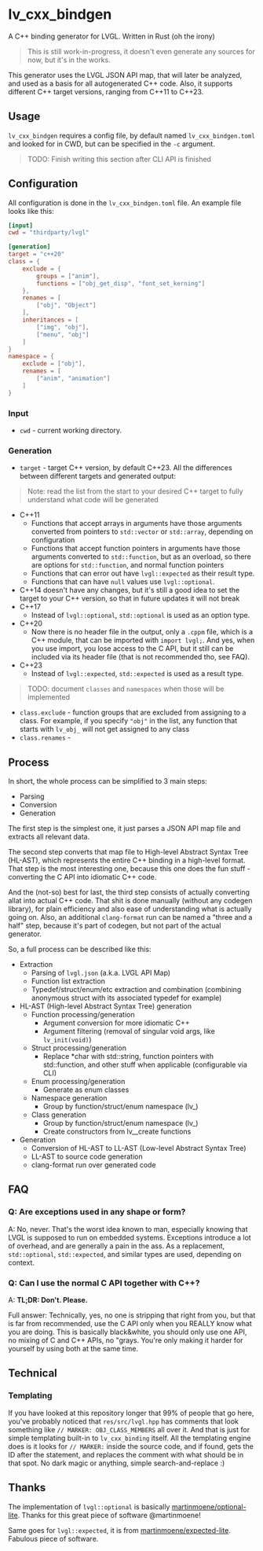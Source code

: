 # lv_cxx_bindgen
A C++ binding generator for LVGL. Written in Rust (oh the irony)

> This is still work-in-progress, it doesn't even generate any sources for
> now, but it's in the works.

This generator uses the LVGL JSON API map, that will later be analyzed, and used as
a basis for all autogenerated C++ code. Also, it supports different C++ target
versions, ranging from C++11 to C++23. 

## Usage

`lv_cxx_bindgen` requires a config file, by default named `lv_cxx_bindgen.toml` and
looked for in CWD, but can be specified in the `-c` argument.

> TODO: Finish writing this section after CLI API is finished

## Configuration

All configuration is done in the `lv_cxx_bindgen.toml` file. An example file
looks like this:

```toml
[input]
cwd = "thirdparty/lvgl"

[generation]
target = "c++20"
class = {
    exclude = {
        groups = ["anim"],
        functions = ["obj_get_disp", "font_set_kerning"]
    },
    renames = [
        ["obj", "Object"]
    ],
    inheritances = [
        ["img", "obj"],
        ["menu", "obj"]
    ]
}
namespace = {
    exclude = ["obj"],
    renames = [
        ["anim", "animation"]
    ]
}
```

### Input

- `cwd` - current working directory.

### Generation

- `target` - target C++ version, by default C++23. All the differences between different
targets and generated output:

> Note: read the list from the start to your desired C++ target to fully understand what
> code will be generated

- C++11
    - Functions that accept arrays in arguments have those arguments converted from pointers
    to `std::vector` or `std::array`, depending on configuration
    - Functions that accept function pointers in arguments have those arguments converted
    to `std::function`, but as an overload, so there are options for `std::function`, and
    normal function pointers
    - Functions that can error out have `lvgl::expected` as their result type.
    - Functions that can have `null` values use `lvgl::optional`.
- C++14 doesn't have any changes, but it's still a good idea to set the target to your
C++ version, so that in future updates it will not break
- C++17
    - Instead of `lvgl::optional`, `std::optional` is used as an option type.
- C++20
    - Now there is no header file in the output, only a `.cppm` file, which is a C++
    module, that can be imported with `import lvgl;`. And yes, when you use import,
    you lose access to the C API, but it still can be included via its header file
    (that is not recommended tho, see FAQ).
- C++23
    - Instead of `lvgl::expected`, `std::expected` is used as a result type.

> TODO: document `classes` and `namespaces` when those will be implemented

- `class.exclude` - function groups that are excluded from assigning to a class.
For example, if you specify `"obj"` in the list, any function that starts with
`lv_obj_` will not get assigned to any class
- `class.renames` - 

## Process

In short, the whole process can be simplified to 3 main steps:

- Parsing
- Conversion 
- Generation

The first step is the simplest one, it just parses a JSON API map file and extracts
all relevant data.

The second step converts that map file to High-level Abstract Syntax Tree (HL-AST),
which represents the entire C++ binding in a high-level format. That step is the
most interesting one, because this one does the fun stuff - converting
the C API into idiomatic C++ code.

And the (not-so) best for last, the third step consists of actually converting allat
into actual C++ code. That shit is done manually (without any codegen library), for
plain efficiency and also ease of understanding what is actually going on. Also, an
additional `clang-format` run can be named a "three and a half" step, because it's
part of codegen, but not part of the actual generator.

So, a full process can be described like this:

- Extraction
    - Parsing of `lvgl.json` (a.k.a. LVGL API Map)
    - Function list extraction
    - Typedef/struct/enum/etc extraction and combination (combining anonymous struct
    with its associated typedef for example)
- HL-AST (High-level Abstract Syntax Tree) generation
    - Function processing/generation
        - Argument conversion for more idiomatic C++
        - Argument filtering (removal of singular void args, like `lv_init(void)`)
    - Struct processing/generation
        - Replace *char with std::string, function pointers with std::function,
        and other stuff when applicable (configurable via CLI)
    - Enum processing/generation
        - Generate as enum classes
    - Namespace generation
        - Group by function/struct/enum namespace (lv_<namespace>)
    - Class generation
        - Group by function/struct/enum namespace (lv_<namespace>)
        - Create constructors from lv_<namespace>_create functions
- Generation
    - Conversion of HL-AST to LL-AST (Low-level Abstract Syntax Tree)
    - LL-AST to source code generation
    - clang-format run over generated code

## FAQ

### Q: Are exceptions used in any shape or form?

A: No, never. That's the worst idea known to man, especially knowing that
LVGL is supposed to run on embedded systems. Exceptions introduce a lot of
overhead, and are generally a pain in the ass. As a replacement, `std::optional`,
`std::expected`, and similar types are used, depending on context. 

### Q: Can I use the normal C API together with C++?

A: **TL;DR: Don't. Please.**

Full answer: Technically, yes, no one is stripping that right from you, but that is
far from recommended, use the C API only when you REALLY know what you are doing.
This is basically black&white, you should only use one API, no mixing of C and C++
APIs, no "grays. You're only making it harder for yourself by using both at the
same time.

## Technical

### Templating

If you have looked at this repository longer that 99% of people that go here, you've
probably noticed that `res/src/lvgl.hpp` has comments that look something like
`// MARKER: OBJ_CLASS_MEMBERS` all over it. And that is just for simple
templating built-in to `lv_cxx_binding` itself. All the templating engine does
is it looks for `// MARKER:` inside the source code, and if found, gets the
ID after the statement, and replaces the comment with what should be in that spot.
No dark magic or anything, simple search-and-replace :)

## Thanks

The implementation of `lvgl::optional` is basically
[martinmoene/optional-lite](https://github.com/martinmoene/optional-lite). Thanks
for this great piece of software @martinmoene!

Same goes for `lvgl::expected`, it is from
[martinmoene/expected-lite](https://github.com/martinmoene/expected-lite). Fabulous
piece of software.
